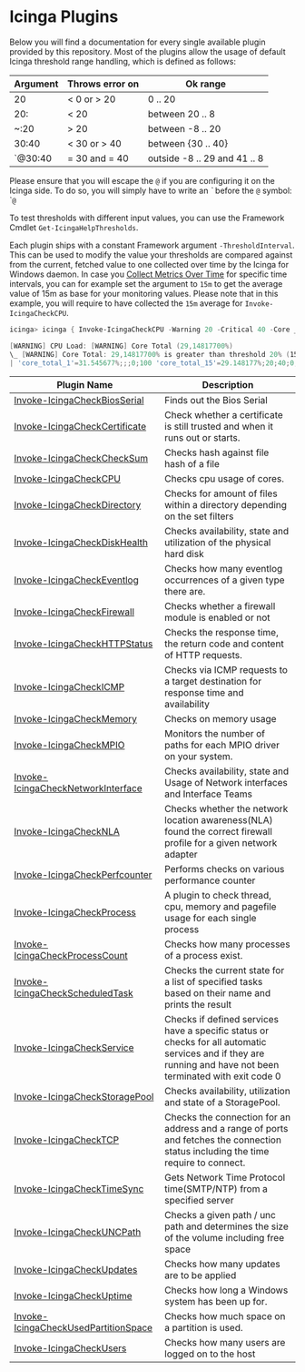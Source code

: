 # Icinga Plugins

Below you will find a documentation for every single available plugin provided by this repository. Most of the plugins allow the usage of default Icinga threshold range handling, which is defined as follows:

| Argument | Throws error on | Ok range                     |
| ---      | ---             | ---                          |
| 20       | < 0 or > 20     | 0 .. 20                      |
| 20:      | < 20            | between 20 .. 8              |
| ~:20     | > 20            | between -8 .. 20             |
| 30:40    | < 30 or > 40    | between {30 .. 40}           |
| `@30:40  | = 30 and = 40   | outside -8 .. 29 and 41 .. 8 |

Please ensure that you will escape the `@` if you are configuring it on the Icinga side. To do so, you will simply have to write an *\`* before the `@` symbol: \``@`

To test thresholds with different input values, you can use the Framework Cmdlet `Get-IcingaHelpThresholds`.

Each plugin ships with a constant Framework argument `-ThresholdInterval`. This can be used to modify the value your thresholds are compared against from the current, fetched value to one collected over time by the Icinga for Windows daemon. In case you [Collect Metrics Over Time](https://icinga.com/docs/icinga-for-windows/latest/doc/110-Installation/06-Collect-Metrics-over-Time/) for specific time intervals, you can for example set the argument to `15m` to get the average value of 15m as base for your monitoring values. Please note that in this example, you will require to have collected the `15m` average for `Invoke-IcingaCheckCPU`.

```powershell
icinga> icinga { Invoke-IcingaCheckCPU -Warning 20 -Critical 40 -Core _Total -ThresholdInterval 15m }

[WARNING] CPU Load: [WARNING] Core Total (29,14817700%)
\_ [WARNING] Core Total: 29,14817700% is greater than threshold 20% (15m avg.)
| 'core_total_1'=31.545677%;;;0;100 'core_total_15'=29.148177%;20;40;0;100 'core_total_5'=28.827410%;;;0;100 'core_total_20'=30.032942%;;;0;100 'core_total_3'=27.731669%;;;0;100 'core_total'=33.87817%;;;0;100
```

| Plugin Name | Description |
| ---         | --- |
| [Invoke-IcingaCheckBiosSerial](plugins/01-Invoke-IcingaCheckBiosSerial.md) | Finds out the Bios Serial |
| [Invoke-IcingaCheckCertificate](plugins/02-Invoke-IcingaCheckCertificate.md) | Check whether a certificate is still trusted and when it runs out or starts. |
| [Invoke-IcingaCheckCheckSum](plugins/03-Invoke-IcingaCheckCheckSum.md) | Checks hash against file hash of a file |
| [Invoke-IcingaCheckCPU](plugins/04-Invoke-IcingaCheckCPU.md) | Checks cpu usage of cores. |
| [Invoke-IcingaCheckDirectory](plugins/05-Invoke-IcingaCheckDirectory.md) | Checks for amount of files within a directory depending on the set filters |
| [Invoke-IcingaCheckDiskHealth](plugins/20-Invoke-IcingaCheckDiskHealth.md) | Checks availability, state and utilization of the physical hard disk |
| [Invoke-IcingaCheckEventlog](plugins/06-Invoke-IcingaCheckEventlog.md) | Checks how many eventlog occurrences of a given type there are. |
| [Invoke-IcingaCheckFirewall](plugins/07-Invoke-IcingaCheckFirewall.md) | Checks whether a firewall module is enabled or not |
| [Invoke-IcingaCheckHTTPStatus](plugins/25-Invoke-IcingaCheckHTTPStatus.md) | Checks the response time, the return code and content of HTTP requests. |
| [Invoke-IcingaCheckICMP](plugins/08-Invoke-IcingaCheckICMP.md) | Checks via ICMP requests to a target destination for response time and availability |
| [Invoke-IcingaCheckMemory](plugins/09-Invoke-IcingaCheckMemory.md) | Checks on memory usage |
| [Invoke-IcingaCheckMPIO](plugins/26-Invoke-IcingaCheckMPIO.md) | Monitors the number of paths for each MPIO driver on your system. |
| [Invoke-IcingaCheckNetworkInterface](plugins/21-Invoke-IcingaCheckNetworkInterface.md) | Checks availability, state and Usage of Network interfaces and Interface Teams |
| [Invoke-IcingaCheckNLA](plugins/10-Invoke-IcingaCheckNLA.md) | Checks whether the network location awareness(NLA) found the correct firewall profile for a given network adapter |
| [Invoke-IcingaCheckPerfcounter](plugins/11-Invoke-IcingaCheckPerfcounter.md) | Performs checks on various performance counter |
| [Invoke-IcingaCheckProcess](plugins/27-Invoke-IcingaCheckProcess.md) | A plugin to check thread, cpu, memory and pagefile usage for each single process |
| [Invoke-IcingaCheckProcessCount](plugins/12-Invoke-IcingaCheckProcessCount.md) | Checks how many processes of a process exist. |
| [Invoke-IcingaCheckScheduledTask](plugins/19-Invoke-IcingaCheckScheduledTask.md) | Checks the current state for a list of specified tasks based on their name and prints the result |
| [Invoke-IcingaCheckService](plugins/13-Invoke-IcingaCheckService.md) | Checks if defined services have a specific status or checks for all automatic services and if they are running and have not been terminated with exit code 0 |
| [Invoke-IcingaCheckStoragePool](plugins/21-Invoke-IcingaCheckStoragePool.md) | Checks availability, utilization and state of a StoragePool. |
| [Invoke-IcingaCheckTCP](plugins/23-Invoke-IcingaCheckTCP.md) | Checks the connection for an address and a range of ports and fetches the connection status including the time require to connect. |
| [Invoke-IcingaCheckTimeSync](plugins/18-Invoke-IcingaCheckTimeSync.md) | Gets Network Time Protocol time(SMTP/NTP) from a specified server |
| [Invoke-IcingaCheckUNCPath](plugins/24-Invoke-IcingaCheckUNCPath.md) | Checks a given path / unc path and determines the size of the volume including free space |
| [Invoke-IcingaCheckUpdates](plugins/14-Invoke-IcingaCheckUpdates.md) | Checks how many updates are to be applied |
| [Invoke-IcingaCheckUptime](plugins/15-Invoke-IcingaCheckUptime.md) | Checks how long a Windows system has been up for. |
| [Invoke-IcingaCheckUsedPartitionSpace](plugins/16-Invoke-IcingaCheckUsedPartitionSpace.md) | Checks how much space on a partition is used. |
| [Invoke-IcingaCheckUsers](plugins/17-Invoke-IcingaCheckUsers.md) | Checks how many users are logged on to the host |
